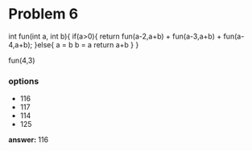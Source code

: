 # Problem 6

int fun(int a, int b){
    if(a>0){
       return fun(a-2,a+b) + fun(a-3,a+b) + fun(a-4,a+b);
    }else{
        a = b
        b = a
        return a+b
    }
}

fun(4,3)


### options
- 116
- 117
- 114
- 125

**answer:**  116

